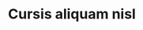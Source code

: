 ---
title: Cursis aliquam nisl
tagline: Nunc blandit nisi ligula magna sodales lectus elementum non. Integer id venenatis velit.
imageFull: images/fulls/05.jpg
imageThumb: images/thumbs/05.jpg
---